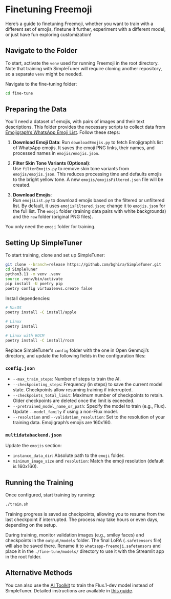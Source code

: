 # Finetuning Freemoji

Here’s a guide to finetuning Freemoji, whether you want to train with a different set of emojis, finetune it further, experiment with a different model, or just have fun exploring customization! 


## Navigate to the Folder

To start, activate the `venv` used for running Freemoji in the root directory. Note that training with SimpleTuner will require cloning another repository, so a separate `venv` might be needed.

Navigate to the fine-tuning folder:

```bash
cd fine-tune
```


## Preparing the Data

You’ll need a dataset of emojis, with pairs of images and their text descriptions. This folder provides the necessary scripts to collect data from [Emojigraph’s WhatsApp Emoji List](https://emojigraph.org/whatsapp/). Follow these steps:

1. **Download Emoji Data**:
   Run `downloadEmojis.py` to fetch Emojigraph’s list of WhatsApp emojis. It saves the emoji PNG links, their names, and processed names in `emojis/emojis.json`.

2. **Filter Skin Tone Variants (Optional)**:  
   Use `filterEmojis.py` to remove skin tone variants from `emojis/emojis.json`. This reduces processing time and defaults emojis to the bright yellow tone. A new `emojis/emojisFiltered.json` file will be created.

3. **Download Emojis**:  
   Run `emojiList.py` to download emojis based on the filtered or unfiltered list. By default, it uses `emojisFiltered.json`; change it to `emojis.json` for the full list.  The `emoji` folder (training data pairs with white backgrounds) and the `raw` folder (original PNG files).

You only need the `emoji` folder for training.


## Setting Up SimpleTuner

To start training, clone and set up SimpleTuner:

```bash
git clone --branch=release https://github.com/bghira/SimpleTuner.git
cd SimpleTuner
python3.11 -m venv .venv
source .venv/bin/activate
pip install -U poetry pip
poetry config virtualenvs.create false
```

Install dependencies:

```bash
# MacOS
poetry install -C install/apple

# Linux
poetry install

# Linux with ROCM
poetry install -C install/rocm
```

Replace SimpleTuner's `config` folder with the one in Open Genmoji’s directory, and update the following fields in the configuration files:

### `config.json`
- `--max_train_steps`: Number of steps to train the AI. 
- `--checkpointing_steps`: Frequency (in steps) to save the current model state. Checkpoints allow resuming training if interrupted.
- `--checkpoints_total_limit`: Maximum number of checkpoints to retain. Older checkpoints are deleted once the limit is exceeded.
- `--pretrained_model_name_or_path`: Specify the model to train (e.g., Flux). Update `--model_family` if using a non-Flux model.
- `--resolution` and `--validation_resolution`: Set to the resolution of your training data. Emojigraph’s emojis are 160x160.

### `multidatabackend.json`
Update the `emojis` section:
- `instance_data_dir`: Absolute path to the `emoji` folder.
- `minimum_image_size` and `resolution`: Match the emoji resolution (default is 160x160).


## Running the Training

Once configured, start training by running:

```bash
./train.sh
```

Training progress is saved as checkpoints, allowing you to resume from the last checkpoint if interrupted. The process may take hours or even days, depending on the setup.

During training, monitor validation images (e.g., smiley faces) and checkpoints in the `output/models` folder. The final LoRA (`.safetensors` file) will also be saved there. Rename it to `whatsapp-freemoji.safetensors` and place it in the `./fine-tune/models/` directory to use it with the Streamlit app in the root folder.


## Alternative Methods

You can also use the [AI Toolkit](https://github.com/ostris/ai-toolkit?ref=blog.paperspace.com) to train the Flux.1-dev model instead of SimpleTuner. Detailed instructions are available in [this guide](https://blog.paperspace.com/fine-tune-flux-schnell-dev/).
